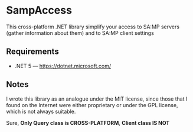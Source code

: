 # SampAccess
This cross-platform .NET library simplify your access to SA:MP servers (gather information about them) and to SA:MP client settings

## Requirements
  - .NET 5 — https://dotnet.microsoft.com/

## Notes
I wrote this library as an analogue under the MIT license, since those that I found on the Internet were either proprietary or under the GPL license, which is not always suitable.

Sure, **Only Query class is CROSS-PLATFORM**, **Client class IS NOT**
